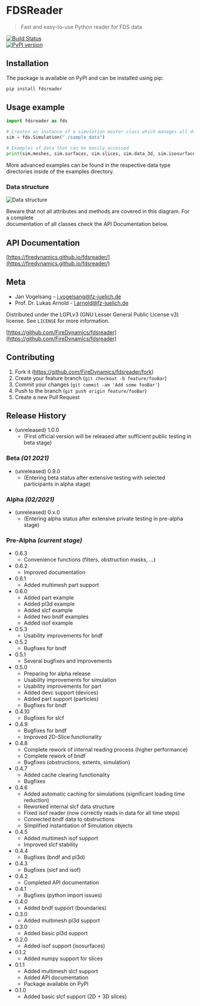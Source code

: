 # FDSReader
> Fast and easy-to-use Python reader for FDS data

[![Build Status](https://travis-ci.com/FireDynamics/fdsreader.svg?branch=master)](https://travis-ci.com/FireDynamics/fdsreader)  
[![PyPI version](https://badge.fury.io/py/fdsreader.png)](https://badge.fury.io/py/fdsreader)  


## Installation

The package is available on PyPI and can be installed using pip:  
```sh
pip install fdsreader
```

## Usage example
```python
import fdsreader as fds

# Creates an instance of a simulation master-class which manages all data for a given simulation
sim = fds.Simulation("./sample_data")

# Examples of data that can be easily accessed
print(sim.meshes, sim.surfaces, sim.slices, sim.data_3d, sim.isosurfaces, sim.particles, sim.obstructions, sim.obstructions[0].get_boundary_data("temperature"))
```

More advanced examples can be found in the respective data type directories inside of the examples directory.  

### Data structure
![Data structure](https://raw.githubusercontent.com/FireDynamics/fdsreader/master/docs/img/data-structure.svg)

Beware that not all attributes and methods are covered in this diagram. For a complete  
documentation of all classes check the API Documentation below.  

## API Documentation
[https://firedynamics.github.io/fdsreader/](https://firedynamics.github.io/fdsreader/)

## Meta

*  Jan Vogelsang – j.vogelsang@fz-juelich.de
*  Prof. Dr. Lukas Arnold - l.arnold@fz-juelich.de

Distributed under the LGPLv3 (GNU Lesser General Public License v3) license. See ``LICENSE`` for more information.

[https://github.com/FireDynamics/fdsreader](https://github.com/FireDynamics/fdsreader)

## Contributing

1. Fork it (<https://github.com/FireDynamics/fdsreader/fork>)
2. Create your feature branch (`git checkout -b feature/fooBar`)
3. Commit your changes (`git commit -am 'Add some fooBar'`)
4. Push to the branch (`git push origin feature/fooBar`)
5. Create a new Pull Request

## Release History
* (unreleased) 1.0.0
    * (First official version will be released after sufficient public testing in beta stage)

### Beta *(Q1 2021)*
* (unreleased) 0.9.0
    * (Entering beta status after extensive testing with selected participants in alpha stage)
    
### Alpha *(02/2021)*
* (unreleased) 0.x.0
    * (Entering alpha status after extensive private testing in pre-alpha stage)
    
### Pre-Alpha *(current stage)*
* 0.6.3
    * Convenience functions (filters, obstruction masks, ...)
* 0.6.2
    * Improved documentation
* 0.6.1
    * Added multimesh part support
* 0.6.0
    * Added part example
    * Added pl3d example
    * Added slcf example
    * Added two bndf examples
    * Added isof example
* 0.5.3
    * Usability improvements for bndf
* 0.5.2
    * Bugfixes for bndf
* 0.5.1
    * Several bugfixes and improvements
* 0.5.0
    * Preparing for alpha release
    * Usability improvements for simulation
    * Usability improvements for part
    * Added devc support (devices)
    * Added part support (particles)
    * Bugfixes for bndf
* 0.4.10
    * Bugfixes for slcf
* 0.4.9
    * Bugfixes for bndf
    * Improved 2D-Slice functionality
* 0.4.8
    * Complete rework of internal reading process (higher performance)
    * Complete rework of bndf
    * Bugfixes (obstructions, extents, simulation)
* 0.4.7
    * Added cache clearing functionality
    * Bugfixes
* 0.4.6
    * Added automatic caching for simulations (significant loading time reduction) 
    * Reworked internal slcf data structure
    * Fixed isof reader (now correctly reads in data for all time steps)
    * Connected bndf data to obstructions
    * Simplified instantiation of Simulation objects  
* 0.4.5
    * Added multimesh isof support
    * Improved slcf stability
* 0.4.4
    * Bugfixes (bndf and pl3d)
* 0.4.3
    * Bugfixes (slcf and isof)
* 0.4.2
    * Completed API documentation
* 0.4.1
    * Bugfixes (python import issues) 
* 0.4.0
    * Added bndf support (boundaries)
* 0.3.0
    * Added multimesh pl3d support
* 0.3.0
    * Added basic pl3d support
* 0.2.0
    * Added isof support (isosurfaces)
* 0.1.2
    * Added numpy support for slices
* 0.1.1
    * Added multimesh slcf support
    * Added API documentation
    * Package available on PyPI
* 0.1.0
    * Added basic slcf support (2D + 3D slices)
